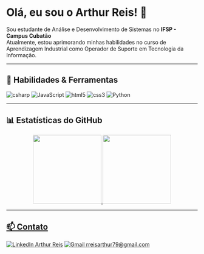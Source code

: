 # Olá, eu sou o Arthur Reis! 👋

<p align="left">
  Sou estudante de Análise e Desenvolvimento de Sistemas no <strong>IFSP - Campus Cubatão</strong>
  <br>
  Atualmente, estou aprimorando minhas habilidades no curso de Aprendizagem Industrial como Operador de Suporte em Tecnologia da Informação.
</p>

---

## 🚀 Habilidades & Ferramentas

<p align="left">
  <img src="https://img.shields.io/badge/C%23-239120?style=for-the-badge&logo=c-sharp&logoColor=white" alt="csharp"/>
  <img src="https://img.shields.io/badge/javascript-%23323330.svg?style=for-the-badge&logo=javascript&logoColor=%23F7DF1E" alt="JavaScript"/>
  <img src="https://img.shields.io/badge/HTML5-E34F26?style=for-the-badge&logo=html5&logoColor=white" alt="html5"/>
  <img src="https://img.shields.io/badge/CSS3-1572B6?style=for-the-badge&logo=css3&logoColor=white" alt="css3"/>
  <img src="https://img.shields.io/badge/python-%2314354C.svg?style=for-the-badge&logo=python&logoColor=white" alt="Python"/>
</p>

---

## 📊 Estatísticas do GitHub

<div align="center">
  <a href="https://github.com/Arthur-Reis07">
  <img height="180em" src="https://github-readme-stats.vercel.app/api?username=Arthur-Reis07&show_icons=true&theme=dracula&include_all_commits=true&count_private=true"/>
  <img height="180em" src="https://github-readme-stats.vercel.app/api/top-langs/?username=Arthur-Reis07&layout=compact&langs_count=7&theme=dracula"/>
</div>

---

## 📫 Contato

<p align="left">
<a href="https://www.linkedin.com/in/arthurreis007/" target="_blank"><img src="https://img.shields.io/badge/LinkedIn-0077B5?style=for-the-badge&logo=linkedin&logoColor=white" alt="LinkedIn Arthur Reis" /></a>
<a href="mailto:rreisarthur79@gmail.com" target="_blank"><img src="https://img.shields.io/badge/Gmail-D14836?style=for-the-badge&logo=gmail&logoColor=white" alt="Gmail rreisarthur79@gmail.com" /></a>
</p>
